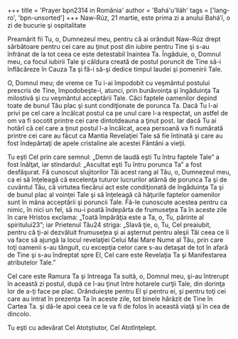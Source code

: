 +++
title = 'Prayer bpn2314 in România'
author = 'Bahá'u'lláh'
tags = ['lang-ro', 'bpn-unsorted']
+++
Naw-Rúz, 21 martie, este prima zi a anului Bahá’í, o zi de bucurie şi ospitalitate

Preamărit fii Tu, o, Dumnezeul meu, pentru că ai orânduit Naw-Rúz drept sărbătoare pentru cei care au ţinut post din iubire pentru Tine şi s-au înfrânat de la tot ceea ce este detestabil înaintea Ta. Îngăduie, o, Domnul meu, ca focul iubirii Tale şi căldura creată de postul poruncit de Tine să-i înflăcăreze în Cauza Ta şi fă-i să-şi dedice timpul laudei şi pomenirii Tale.

O, Domnul meu; de vreme ce Tu i-ai împodobit cu veşmântul postului prescris de Tine, împodobeşte-i, atunci, prin bunăvoinţa şi îngăduinţa Ta milostivă şi cu veşmântul acceptării Tale. Căci faptele oamenilor depind toate de bunul Tău plac şi sunt condiţionate de porunca Ta. Dacă Tu l-ai privi pe cel care a încălcat postul ca pe unul care l-a respectat, un astfel de om va fi socotit printre cei care dintotdeauna a ţinut post. Iar dacă Tu ai hotărî că cel care a ţinut postul l-a încălcat, acea persoană va fi numărată printre cei care au făcut ca Mantia Revelaţiei Tale să fie întinată şi care au fost îndepărtaţi de apele cristaline ale acestei Fântâni a vieţii.

Tu eşti Cel prin care semnul: „Demn de laudă eşti Tu întru faptele Tale” a fost înălţat, iar stindardul: „Ascultat eşti Tu întru porunca Ta” a fost desfăşurat. Fă cunoscut slujitorilor Tăi acest rang al Tău, o, Dumnezeul meu, ca ei să înţeleagă că excelenţa tuturor lucrurilor atârnă de porunca Ta şi de cuvântul Tău, că virtutea fiecărui act este condiţionată de îngăduinţa Ta şi de bunul plac al voinţei Tale şi să înţeleagă că hăţurile faptelor oamenilor sunt în mâna acceptării şi poruncii Tale. Fă-le cunoscute acestea pentru ca nimic, în nici un fel, să nu-i poată îndepărta de frumuseţea Ta în aceste zile în care Hristos exclama: „Toată împărăţia este a Ta, o, Tu, părinte al spiritului23”; iar Prietenul Tău24 striga: „Slavă ţie, o, Tu, Cel preaiubit, pentru că ţi-ai dezvăluit frumuseţea şi ai aşternut pentru aleşii Tăi ceea ce îi va face să ajungă la locul revelaţiei Celui Mai Mare Nume al Tău, prin care toţi oamenii s-au tânguit, cu excepţia celor care s-au detaşat de tot în afară de Tine şi s-au îndreptat spre El, Cel care este Revelaţia Ta şi Manifestarea atributelor Tale.”

Cel care este Ramura Ta şi întreaga Ta suită, o, Domnul meu, şi-au întrerupt în această zi postul, după ce l-au ţinut între hotarele curţii Tale, din dorinţa lor de a-ţi face pe plac. Orânduieşte pentru El şi pentru ei, şi pentru toţi cei care au intrat în prezenţa Ta în aceste zile, tot binele hărăzit de Tine în Cartea Ta. şi dă-le apoi ceea ce le va fi de folos în această viaţă şi în cea de dincolo.

Tu eşti cu adevărat Cel Atotştiutor, Cel Atotînţelept.
